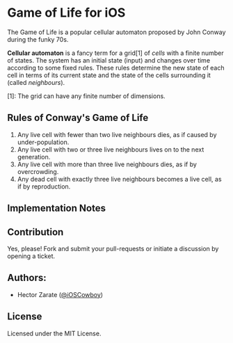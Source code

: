 Game of Life for iOS
====================




The Game of Life is a popular cellular automaton proposed by John Conway during the funky 70s. 

**Cellular automaton** is a fancy term for a grid[1] of *cells* with a finite number of states. 
The system has an initial state (input) and changes over time according to some fixed rules. These rules determine the new state of each cell in terms of its current state and the state of the cells surrounding it (called  *neighbours*).

[1]: The grid can have any finite number of dimensions. 


Rules of Conway's Game of Life
------------------------------

1. Any live cell with fewer than two live neighbours dies, as if caused by under-population.
2. Any live cell with two or three live neighbours lives on to the next generation.
3. Any live cell with more than three live neighbours dies, as if by overcrowding.
4. Any dead cell with exactly three live neighbours becomes a live cell, as if by reproduction.

Implementation Notes
--------------------


Contribution
------------
Yes, please! Fork and submit your pull-requests or initiate a discussion by opening a ticket. 

Authors:
--------
* Hector Zarate ([@iOSCowboy](http://twitter.com/ioscowboy))

License
-------
Licensed under the MIT License.

